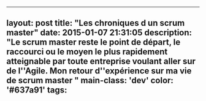 ---
layout: post
title: "Les chroniques d un scrum master"
date: 2015-01-07 21:31:05
description: "Le scrum master reste le point de départ, le raccourci ou le moyen le plus rapidement atteignable par toute entreprise voulant aller sur de l''Agile. Mon retour d''expérience sur ma vie de scrum master "
main-class: 'dev'
color: '#637a91'
tags:
-

